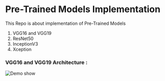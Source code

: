 # Pre-Trained Models Implementation

This Repo is about implementation of Pre-Trained Models
1. VGG16 and VGG19
2. ResNet50
3. InceptionV3
4. Xception

### VGG16 and VGG19 Architecture : 
![Demo show](https://pytorch.org/assets/images/vgg.png)
